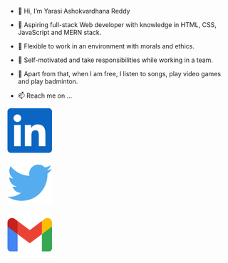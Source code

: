 - 👋 Hi, I’m Yarasi Ashokvardhana Reddy

- 🌱 Aspiring full-stack Web developer with knowledge in
  HTML, CSS, JavaScript and MERN stack.

- 👀 Flexible to work
  in an environment with morals and ethics.

- 💞️ Self-motivated
  and take responsibilities while working in a team.

- 💞️ Apart from that, when I am free, I listen to songs, play video    games and play badminton.

- 📫 Reach me on ...

<!-- linkdin -->
[![An old rock in the desert](./images/Linkdin.svg "Shiprock, New Mexico by Beau Rogers")](https://www.linkedin.com/in/yarasi-ashokvardhana-reddy-33b560122/)

<!-- Twitter -->
[![An old rock in the desert](./images/twitter.svg "Shiprock, New Mexico by Beau Rogers")](https://twitter.com/yavreddy1995)
     
<!-- Gmail -->
[![An old rock in the desert](./images/gmail.svg "Shiprock, New Mexico by Beau Rogers")](https://accounts.google.com/signin/v2/identifier?service=accountsettings&continue=https%3A%2F%2Fmyaccount.google.com%2F%3Futm_source%3Dsign_in_no_continue%26pli%3D1&ec=GAlAwAE&flowName=GlifWebSignIn&flowEntry=AddSession)


<!---
AshokvardhanaReddy/AshokvardhanaReddy is a ✨ special ✨ repository because its `README.md` (this file) appears on your GitHub profile.
You can click the Preview link to take a look at your changes.
--->
